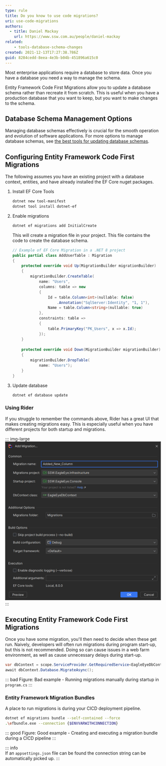 ```yaml
---
type: rule
title: Do you know to use code migrations?
uri: use-code-migrations
authors:
  - title: Daniel Mackay
    url: https://www.ssw.com.au/people/daniel-mackay  
related: 
    - tools-database-schema-changes
created: 2021-12-13T17:27:38.786Z
guid: 8284cedd-8eea-4e3b-b04b-451896a615c0
---
```


Most enterprise applications require a database to store data.  Once you have a database you need a way to manage the schema.

Entity Framework Code First Migrations allow you to update a database schema rather than recreate it from scratch. This is useful when you have a production database that you want to keep, but you want to make changes to the schema.

<!--endintro-->

## Database Schema Management Options

Managing database schemas effectively is crucial for the smooth operation and evolution of software applications. For more options to manage database schemas, see [the best tools for updating database schemas](/tools-database-schema-changes/).

## Configuring Entity Framework Code First Migrations

The following assumes you have an existing project with a database context, entities, and have already installed the EF Core nuget packages.

1. Install EF Core Tools

    ```bash
    dotnet new tool-manifest
    dotnet tool install dotnet-ef
    ```

2. Enable migrations

    ```bash
    dotnet ef migrations add InitialCreate
    ```

    This will create a migration file in your project.  This file contains the code to create the database schema.

    ``` cs
    // Example of EF Core Migration in a .NET 8 project
    public partial class AddUserTable : Migration
    {
        protected override void Up(MigrationBuilder migrationBuilder)
        {
            migrationBuilder.CreateTable(
                name: "Users",
                columns: table => new
                {
                    Id = table.Column<int>(nullable: false)
                        .Annotation("SqlServer:Identity", "1, 1"),
                    Name = table.Column<string>(nullable: true)
                },
                constraints: table =>
                {
                    table.PrimaryKey("PK_Users", x => x.Id);
                });
        }

        protected override void Down(MigrationBuilder migrationBuilder)
        {
            migrationBuilder.DropTable(
                name: "Users");
        }
    }

    ```

3. Update database

    ```bash
    dotnet ef database update
    ```

### Using Rider

If you struggle to remember the commands above, Rider has a great UI that makes creating migrations easy. This is especially useful when you have different projects for both startup and migrations.

::: img-large  
![Rider - EF Core Migrations](rider-ef-core.png)
:::

## Executing Entity Framework Code First Migrations

Once you have some migration, you'll then need to decide when these get run. Naively, developers will often run migrations during program start-up, but this is not recommended. Doing so can cause issues in a web farm environment, as well as cause unnecessary delays during start-up.  

```csharp
var dbContext = scope.ServiceProvider.GetRequiredService<EagleEyeDbContext>();
await dbContext.Database.MigrateAsync();
```

::: bad
Figure: Bad example - Running migrations manually during startup in `program.cs`
:::

### Entity Framework Migration Bundles

A place to run migrations is during your CICD deployment pipeline.

```bash
dotnet ef migrations bundle --self-contained --force
.\efbundle.exe --connection {$ENVVARWITHCONNECTION}
```

::: good
Figure: Good example - Creating and executing a migration bundle during a CICD pipeline
:::

::: info  
If an `appsettings.json` file can be found the connection string can be automatically picked up.
:::
